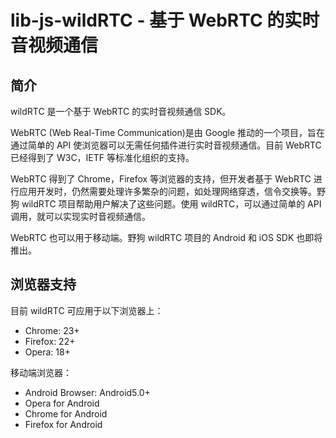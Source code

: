 # lib-js-wildRTC - 基于 WebRTC 的实时音视频通信

## 简介
wildRTC 是一个基于 WebRTC 的实时音视频通信 SDK。

WebRTC (Web Real-Time Communication)是由 Google 推动的一个项目，旨在通过简单的 API 使浏览器可以无需任何插件进行实时音视频通信。目前 WebRTC 已经得到了 W3C，IETF 等标准化组织的支持。

WebRTC 得到了 Chrome，Firefox 等浏览器的支持，但开发者基于 WebRTC 进行应用开发时，仍然需要处理许多繁杂的问题，如处理网络穿透，信令交换等。野狗 wildRTC 项目帮助用户解决了这些问题。使用 wildRTC，可以通过简单的 API 调用，就可以实现实时音视频通信。

WebRTC 也可以用于移动端。野狗 wildRTC 项目的 Android 和 iOS SDK 也即将推出。

## 浏览器支持
目前 wildRTC 可应用于以下浏览器上：
- Chrome: 23+
- Firefox: 22+
- Opera: 18+

移动端浏览器：
- Android Browser: Android5.0+
- Opera for Android
- Chrome for Android
- Firefox for Android



